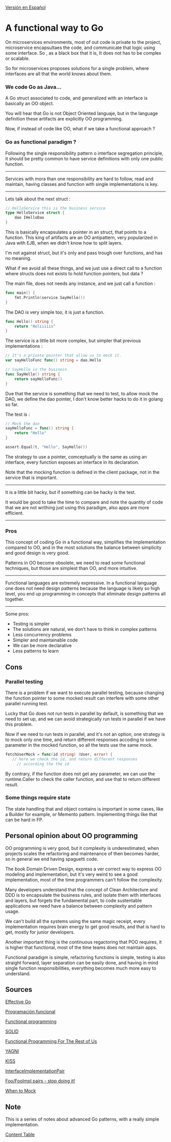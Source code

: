 [Versión en Español](https://github.com/nmarsollier/go_functional/blob/main/README.md)

# A functional way to Go

On microservices environments, most of out code is private to the project, microservice encapsultaes the code, and communicate that logic using some interface. So , as a black box that it is, It does not has to be complex or scalable.

So for microservices proposes solutions for a single problem, where interfaces are all that the world knows about them.

### We code Go as Java...

A Go struct associated to code, and generalized with an interface is basically an OO object.

You will hear that Go is not Object Oriented languaje, but in the language definition these artifacts are explicitly OO programming.

Now, if instead of code like OO, what if we take a functional approach ?

### Go as functional paradigm ? 

Following the single responsibility pattern o interface segregation principle, it should be pretty common to have service definitions with only one public function.

---
Services with mora than one responsibility are hard to follow, read and maintain, having classes and function with single implementations is key.

---

Lets talk about the next struct :

```go
// HelloService this is the business service
type HelloService struct {
	dao IHelloDao
}
```

This is basically encapsulates a pointer in an struct, that points to a function. This king of artifacts are an OO antipattern, very popularized in Java with EJB, when we didn't know how to split layers. 

I'm not against struct, but it's only and pass trough over functions, and has no meaning.

What if we avoid all these things, and we just use a direct call to a function where structs does not exists to hold function pointers, but data ?

The main file, does not needs any instance, and we just call a function :

```go
func main() {
	fmt.Println(service.SayHello())
}
```

The DAO is very simple too, it is just a function.

```go
func Hello() string {
	return "Holiiiiis"
}
```

The service is a little bit more complex, but simpler that previous implementations :

```go
// It's a private pointer that allow us to mock it.
var sayHelloFunc func() string = dao.Hello

// SayHello is the business
func SayHello() string {
	return sayHelloFunc()
}
```

Due that the service is something that we need to test, to allow mock the DAO, we define the dao pointer, I don't know better hacks to do it in golang so far.

The test is :

```go
// Mock the dao
sayHelloFunc = func() string {
	return "Hello"
}

assert.Equal(t, "Hello", SayHello())
```

The strategy to use a pointer, comceptually is the same as using an interface, every function exposes an interface in its declaration.

Note that the mocking function is defined in the client package, not in the service that is important.

---
It is a little bit hacky, but if something can be hacky is the test.

It would be good to take the time to compare and note the quantity of code that we are not writhing just using this paradigm, also apps are more efficient.

---

### Pros

This concept of coding Go in a functional way, simplifies the implementation compared to OO, and in the most solutions the balance between simplicity and good design is very good.

Patterns in OO become obsolete, we need to read some functional techniques, but those are simplest than OO, and more intuitive.

---
Functional languages are extremely expressive. In a functional language one does not need design patterns because the language is likely so high level, you end up programming in concepts that eliminate design patterns all together.

---

Some pros:

- Testing is simpler
- The solutions are natural, we don't have to think in complex patterns
- Less concurrency problems
- Simpler and maintainable code
- We can be more declarative
- Less patterns to learn

## Cons

### Parallel testing

There is a problem if we want to execute parallel testing, because changing the function pointer to some mocked result can interfere with some other parallel running test.

Lucky that Go does not run tests in parallel by default, is something that we need to set up, and we can avoid strategically run tests in parallel if we have this problem.

Now if we need to run tests in parallel, and it's not an option, one strategy is to mock only one time, and return different responses accoding to some parameter in the mocked function, so all the tests use the same mock.

```go
fetchUserMock = func(id string) (User, error) {
   // here we check the id, and return different responses 
	 // according the the id 

```

By contrary, if the function does not get any parameter, we can use the  runtime.Caller to check the caller function, and use that to return different result.

### Some things require state

The state handling that and object contains is important in some cases, like a Builder for example, or Memento pattern. Implementing things like that can be hard in FP.

## Personal opinion about OO programming

OO programming is very good, but it complexity is underestimated, when projects scales the refactoring and maintenance of then becomes harder, so in general we end having spaguetti code.

The book Domain Driven Design, express a ver correct way to express OO modeling and implementation, but it's very weird to see a good implementation, most of the time programmers can't follow the complexity.

Many developers understand that the concept of Clean Architecture and DDD is to encapsulate the business rules, and isolate them with interfaces and layers, but forgets the fundamental part, to code sustentable applications we need have a balance between complexity and pattern usage. 

We can't build all the systems using the same magic receipt, every implementation requires brain energy to get good results, and that is hard to get, mostly for junior developers.

Another important thing is the continuous regactoring that POO requires, it is higher that functional, most of the time teams does not maintain apps.

Functional paradigm is simple, refactoring functions is simple, testing is also straight forward, layer separation can be easily done, and having in mind single function responsibilities, everything becomes much more easy to understand.

## Sources

[Effective Go](https://golang.org/doc/effective_go#interfaces_and_types)

[Programación funcional](https://es.wikipedia.org/wiki/Programaci%C3%B3n_funcional)

[Functional programming](https://en.wikipedia.org/wiki/Functional_programming)

[SOLID](https://es.wikipedia.org/wiki/SOLID)

[Functional Programming For The Rest of Us](http://www.defmacro.org/2006/06/19/fp.html)

[YAGNI](https://en.wikipedia.org/wiki/You_aren%27t_gonna_need_it)

[KISS](https://en.wikipedia.org/wiki/KISS_principle)

[InterfaceImplementationPair](https://martinfowler.com/bliki/InterfaceImplementationPair.html)

[Foo/FooImpl pairs - stop doing it!](http://wrschneider.github.io/2015/07/27/foo-fooimpl-pairs.html)

[When to Mock](https://blog.cleancoder.com/uncle-bob/2014/05/10/WhenToMock.html)

## Note

This is a series of notes about advanced Go patterns, with a really simple implementation.

[Content Table](https://github.com/nmarsollier/go_index/blob/main/README_en.md)

